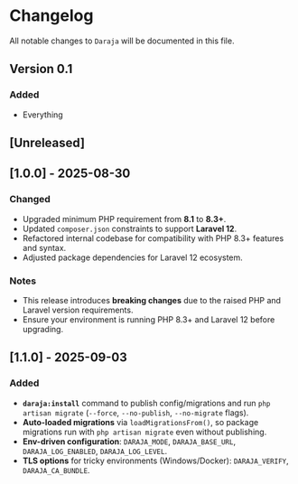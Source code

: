 # Changelog

All notable changes to `Daraja` will be documented in this file.

## Version 0.1

### Added
- Everything

## [Unreleased]

## [1.0.0] - 2025-08-30
### Changed
- Upgraded minimum PHP requirement from **8.1** to **8.3+**.
- Updated `composer.json` constraints to support **Laravel 12**.
- Refactored internal codebase for compatibility with PHP 8.3+ features and syntax.
- Adjusted package dependencies for Laravel 12 ecosystem.

### Notes
- This release introduces **breaking changes** due to the raised PHP and Laravel version requirements.
- Ensure your environment is running PHP 8.3+ and Laravel 12 before upgrading.


## [1.1.0] - 2025-09-03
### Added
- **`daraja:install`** command to publish config/migrations and run `php artisan migrate` (`--force`, `--no-publish`, `--no-migrate` flags).
- **Auto-loaded migrations** via `loadMigrationsFrom()`, so package migrations run with `php artisan migrate` even without publishing.
- **Env-driven configuration**: `DARAJA_MODE`, `DARAJA_BASE_URL`, `DARAJA_LOG_ENABLED`, `DARAJA_LOG_LEVEL`.
- **TLS options** for tricky environments (Windows/Docker): `DARAJA_VERIFY`, `DARAJA_CA_BUNDLE`.

